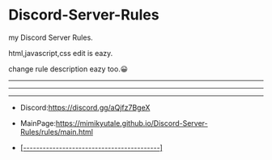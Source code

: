 # Discord-Server-Rules
my Discord Server Rules.

html,javascript,css edit is eazy.

change rule description eazy too.😀

---
---
---
- Discord:https://discord.gg/aQjfz7BgeX
- MainPage:https://mimikyutale.github.io/Discord-Server-Rules/rules/main.html

- [[------------------------------------------]](https://mimikyutale.github.io/Discord-Server-Rules/rules/v1.html)
